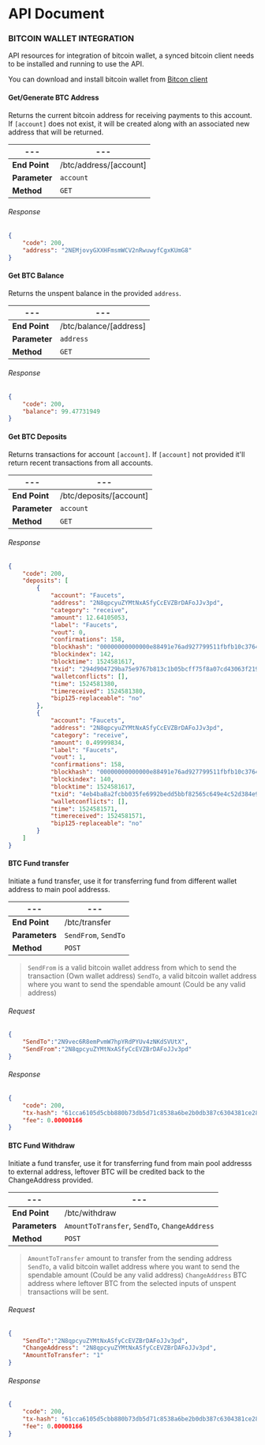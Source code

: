 # API Document

### BITCOIN WALLET INTEGRATION
API resources for integration of bitcoin wallet, a synced bitcoin client needs to be installed and running to use the API.

You can download and install bitcoin wallet from [Bitcon client](https://bitcoin.org/en/download)


#### Get/Generate BTC Address

Returns the current bitcoin address for receiving payments to this account. If `[account]` does not exist, it will be created along with an associated new address that will be returned.

--- | ---
--- | ---
**End Point** | /btc/address/[account]
**Parameter** | `account`
**Method** | `GET`

###### Response

```json
{
    "code": 200,
    "address": "2NEMjovyGXXHFmsmWCV2nRwuwyfCgxKUmG8"
}
```

#### Get BTC Balance

Returns the unspent balance in the provided `address`.

--- | ---
--- | ---
**End Point** | /btc/balance/[address]
**Parameter** | `address`
**Method** | `GET`

###### Response

```json
{
    "code": 200,
    "balance": 99.47731949
}
```

#### Get BTC Deposits

Returns transactions for account `[account]`. If `[account]` not provided it'll return recent transactions from all accounts.

--- | ---
--- | ---
**End Point** | /btc/deposits/[account]
**Parameter** | `account`
**Method** | `GET`

###### Response

```json
{
    "code": 200,
    "deposits": [
        {
            "account": "Faucets",
            "address": "2N8qpcyuZYMtNxASfyCcEVZBrDAFoJJv3pd",
            "category": "receive",
            "amount": 12.64105053,
            "label": "Faucets",
            "vout": 0,
            "confirmations": 158,
            "blockhash": "00000000000000e88491e76ad927799511fbfb10c3764b215f4371405d4b338e",
            "blockindex": 142,
            "blocktime": 1524581617,
            "txid": "294d904729ba75e9767b813c1b05bcff75f8a07cd43063f2197a0822436bc948",
            "walletconflicts": [],
            "time": 1524581380,
            "timereceived": 1524581380,
            "bip125-replaceable": "no"
        },
        {
            "account": "Faucets",
            "address": "2N8qpcyuZYMtNxASfyCcEVZBrDAFoJJv3pd",
            "category": "receive",
            "amount": 0.49999834,
            "label": "Faucets",
            "vout": 1,
            "confirmations": 158,
            "blockhash": "00000000000000e88491e76ad927799511fbfb10c3764b215f4371405d4b338e",
            "blockindex": 140,
            "blocktime": 1524581617,
            "txid": "4eb4ba8a2fcbb035fe6992bedd5bbf82565c649e4c52d384e948a54b9bf8a80b",
            "walletconflicts": [],
            "time": 1524581571,
            "timereceived": 1524581571,
            "bip125-replaceable": "no"
        }
    ]
}
```


#### BTC Fund transfer

Initiate a fund transfer, use it for transferring fund from different wallet address to main pool addresss.

--- | ---
--- | ---
**End Point** | /btc/transfer
**Parameters** | `SendFrom`, `SendTo`
**Method** | `POST`

> `SendFrom` is a valid bitcoin wallet address from which to send the transaction (Own wallet address)
> `SendTo`, a valid bitcoin wallet address where you want to send the spendable amount (Could be any valid address)

###### Request

```json
{
    "SendTo":"2N9vec6R8emPvmW7hpYRdPYUv4zNKdSVUtX",
    "SendFrom":"2N8qpcyuZYMtNxASfyCcEVZBrDAFoJJv3pd"
}
```

###### Response

```json
{
    "code": 200,
    "tx-hash": "61cca6105d5cbb880b73db5d71c8538a6be2b0db387c6304381ce280b8168c3d",
    "fee": 0.00000166
}
```

#### BTC Fund Withdraw

Initiate a fund transfer, use it for transferring fund from main pool addresss to external address, leftover BTC will be credited back to the ChangeAddress provided.

--- | ---
--- | ---
**End Point** | /btc/withdraw
**Parameters** | `AmountToTransfer`, `SendTo`, `ChangeAddress`
**Method** | `POST`

> `AmountToTransfer` amount to transfer from the sending address
> `SendTo`, a valid bitcoin wallet address where you want to send the spendable amount (Could be any valid address)
> `ChangeAddress` BTC address where leftover BTC from the selected inputs of unspent transactions will be sent.

###### Request

```json
{
    "SendTo":"2N8qpcyuZYMtNxASfyCcEVZBrDAFoJJv3pd",
    "ChangeAddress": "2N8qpcyuZYMtNxASfyCcEVZBrDAFoJJv3pd",
    "AmountToTransfer": "1"
}
```

###### Response

```json
{
    "code": 200,
    "tx-hash": "61cca6105d5cbb880b73db5d71c8538a6be2b0db387c6304381ce280b8168c3d",
    "fee": 0.00000166
}
```
